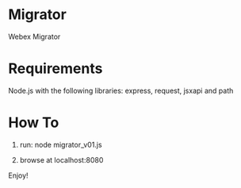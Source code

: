 # Migrator
Webex Migrator

# Requirements
Node.js with the following libraries: express, request, jsxapi and path

# How To

1) run: node migrator_v01.js

2) browse at localhost:8080

Enjoy!




